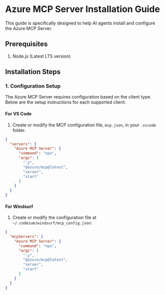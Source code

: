 # Azure MCP Server Installation Guide

This guide is specifically designed to help AI agents install and configure the Azure MCP Server.

## Prerequisites

1. Node.js (Latest LTS version)

## Installation Steps

### 1. Configuration Setup

The Azure MCP Server requires configuration based on the client type. Below are the setup instructions for each supported client:

#### For VS Code

1. Create or modify the MCP configuration file, `mcp.json`, in your `.vscode` folder.

```json
{
  "servers": {
    "Azure MCP Server": {
      "command": "npx",
      "args": [
        "-y",
        "@azure/mcp@latest",
        "server",
        "start"
      ]
    }
  }
}
```

#### For Windsurf

1. Create or modify the configuration file at `~/.codeium/windsurf/mcp_config.json`:

```json
{
  "mcpServers": {
    "Azure MCP Server": {
      "command": "npx",
      "args": [
        "-y",
        "@azure/mcp@latest",
        "server",
        "start"
      ]
    }
  }
}
```
